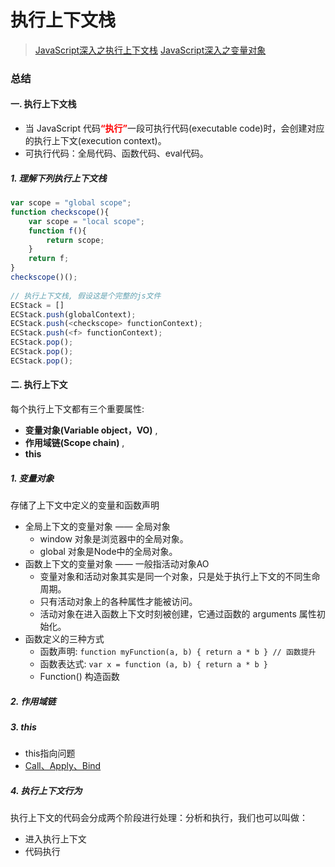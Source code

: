 # 执行上下文栈
> [JavaScript深入之执行上下文栈](https://github.com/mqyqingfeng/Blog/issues/4)
>[JavaScript深入之变量对象](https://github.com/mqyqingfeng/Blog/issues/5)

### 总结
#### 一. 执行上下文栈
- 当 JavaScript 代码<strong><font color="red">“执行”</font></strong>一段可执行代码(executable code)时，会创建对应的执行上下文(execution context)。
- 可执行代码：全局代码、函数代码、eval代码。
##### 1. 理解下列执行上下文栈  
```javascript
var scope = "global scope";
function checkscope(){
    var scope = "local scope";
    function f(){
        return scope;
    }
    return f;
}
checkscope()();  
  
// 执行上下文栈, 假设这是个完整的js文件
ECStack = []
ECStack.push(globalContext);
ECStack.push(<checkscope> functionContext);
ECStack.push(<f> functionContext);
ECStack.pop();
ECStack.pop();
ECStack.pop();
```  

#### 二. 执行上下文
每个执行上下文都有三个重要属性: 
- **变量对象(Variable object，VO)** ,
- **作用域链(Scope chain)** ,
- **this**  

##### 1. 变量对象
存储了上下文中定义的变量和函数声明
- 全局上下文的变量对象 —— 全局对象
    - window 对象是浏览器中的全局对象。
    - global 对象是Node中的全局对象。
- 函数上下文的变量对象 —— 一般指活动对象AO
    - 变量对象和活动对象其实是同一个对象，只是处于执行上下文的不同生命周期。
    - 只有活动对象上的各种属性才能被访问。
    - 活动对象在进入函数上下文时刻被创建，它通过函数的 arguments 属性初始化。
- 函数定义的三种方式
    - 函数声明: ```function myFunction(a, b) { return a * b } // 函数提升```
    - 函数表达式: ```var x = function (a, b) { return a * b }``` 
    - Function() 构造函数

##### 2. 作用域链
##### 3. this
- this指向问题
- [Call、Apply、Bind](test.md)
##### 4. 执行上下文行为
执行上下文的代码会分成两个阶段进行处理：分析和执行，我们也可以叫做：
- 进入执行上下文
- 代码执行

